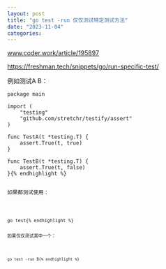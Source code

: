 ```yaml
---
layout: post
title: "go test -run 仅仅测试特定测试方法"
date: "2023-11-04"
categories: 
---
```

<p><a href="https://www.coder.work/article/195897">www.coder.work/article/195897</a></p>

<p><a href="https://freshman.tech/snippets/go/run-specific-test/">https://freshman.tech/snippets/go/run-specific-test/</a></p>

<p>例如测试A B：</p>

<pre>
<code>package main

import (
    &quot;testing&quot;
    &quot;github.com/stretchr/testify/assert&quot;
)

func TestA(t *testing.T) {
    assert.True(t, true)
}

func TestB(t *testing.T) {
    assert.True(t, false)
}{% endhighlight %}

<p>如果都测试使用：</p>

<pre>
<code>go test{% endhighlight %}

<p>如果仅仅测试其中一个：</p>

<pre>
<code>go test -run B{% endhighlight %}

